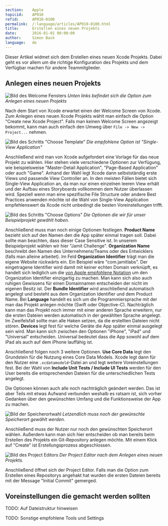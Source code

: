 ```yaml
---
section:    Apple
topicid:    AP010
refid:      AP010-0100
permalink:  /:language/articles/AP010-0100.html
title:      Erstellen eines neuen Projekts
date:       2016-01-01 00:00:00
author:     Simon Back
language:   de
---
```


Dieser Artikel widmet sich dem Erstellen eines neuen Xcode Projekts. Dabei geht es vor allem um die richtige
Konfiguration des Projekts und dem Verfügbar machen für andere Teammitglieder.

## Anlegen eines neuen Projekts

![Bild des Welcome Fensters](../../../BestPractices/public/images/AP010/0100/welcome-to-xcode.png)
*Unten links befindet sich die Option zum Anlegen eines neuen Projekts*

Nach dem Start von Xcode erwartet einen der Welcome Screen von Xcode. Zum Anlegen eines neuen Xcode Projekts wählt man
einfach die Option "Create new Xcode Project". Falls man keinen Welcome Screen angezeigt bekommt, kann man auch einfach
den Umweg über `File -> New -> Project...` nehmen.

![Bild des Schritts "Choose Template"](../../../BestPractices/public/images/AP010/0100/choose-template.png)
*Die empfohlene Option ist "Single-View Application"*

Anschließend wird man von Xcode aufgefordert eine Vorlage für das neue Projekt zu wählen. Hier stehen viele verschiedene
Optionen zur Verfügung, wie beispielsweise "Master-Detail Application", "Page-Based Application" oder auch "Game".
Anhand der Wahl legt Xcode dann selbstständig erste Views und passende View Controller an. In den meisten Fällen bietet
sich Single-View Application an, da man nur einen einzelnen leeren View erhält und der Aufbau eines Storyboards
vollkommen dem Nutzer überlassen wird. Speziell wenn man eine spezifische File Structure oder andere Best Practices
anwenden möchte ist die Wahl von Single-View Application empfehlenswert da Xcode nicht unbedingt die besten
Voreinstellungen trifft.

![Bild des Schritts "Choose Options"](../../../BestPractices/public/images/AP010/0100/choose-options.png)
*Die Optionen die wir für unser Beispielprojekt gewählt haben.*

Anschließend muss man noch einige Optionen festlegen. **Product Name** bezieht sich auf den Namen den die App später
einmal tragen soll. Dabei sollte man beachten, dass dieser Case Sensitive ist. In unserem Beispielprojekt wählen wir
hier "Jamit Challenge". **Organization Name** beschreibt den Namen des Unternehmens/Teams oder des Entwicklers (falls
man alleine arbeitet). Im Feld **Organization Identifier** trägt man die eigene Website rückwärts ein. Ein Beispiel wäre
"com.jamitlabs". Der eingetragene Identifier wird damit mit keiner echten Domain verknüpft, es handelt sich lediglich um
die [von Apple empfohlene
Notation](https://www.quora.com/Xcode-What-is-the-significance-of-a-projects-organization-identifier) um den
Organization Identifier einzigartig zu machen. Man kann sich also auch ruhigen Gewissens für einen Domainnamen
entscheiden der nicht im eigenen Besitz ist. Der **Bundle Identifier** wird anschließend automatisch angelegt und
besteht aus dem Organization Identifier und dem Product Name. Bei **Language** handelt es sich um die Programmiersprache
mit der man das Projekt anlegen möchte (Swift oder Objective-C). Nachträglich kann man das Projekt noch immer mit einer
anderen Sprache erweitern, nur die ersten Dateien werden automatisch in der gewählten Sprache angelegt. Im Zweifelsfall
sollte man alle Haken setzen, da die erstellten Dateien nicht stören. **Devices** legt fest für welche Geräte die App
später einmal ausgelegt sein wird. Man kann sich zwischen den Optionen "iPhone", "iPad" und "Universal" entscheiden.
Universal bedeutet dass die App sowohl auf dem iPad als auch auf dem iPhone lauffähig ist.

Anschließend folgen noch 3 weitere Optionen. **Use Core Data** legt den Grundstein für die Nutzung eines Core Data
Models. Xcode legt dann für den Nutzer eine `.xcdatamodeld`-Datei an und legt weitere Voreinstellungen fest. Bei der
Wahl von **Include Unit Tests / Include UI Tests** werden für den User bereits die entsprechenden Dateien für die
unterschiedlichen Tests angelegt.

Die Optionen können auch alle noch nachträglich geändert werden. Das ist aber Teils mit etwas Aufwand verbunden weshalb
es ratsam ist, sich vorher Gedanken über den gewünschten Umfang und die Funktionsweise der App zu machen.

![Bild der Speicherortwahl](../../../BestPractices/public/images/AP010/0100/choose-storage-location.png)
*Letzendlich muss noch der gewünschte Speicherort gewählt werden.*

Anschließend muss der Nutzer nur noch den gewünschten Speicherort wählen. Außerdem kann man sich hier entscheiden ob man
bereits beim Erstellen des Projekts ein Git-Repository anlegen möchte. Mit einem Klick auf "Create" ist
Erstellungsprozess abgeschlossen.

![Bild des Project Editors](../../../BestPractices/public/images/AP010/0100/project-editor.png)
*Der Project Editor nach dem Anlegen eines neuen Projekts.*

Anschließend öffnet sich der Project Editor. Falls man die Option zum Erstellen eines Repositorys angehakt hat wurden
die ersten Dateien bereits mit der Message "Initial Commit" gemerged.


## Voreinstellungen die gemacht werden sollten

TODO: Auf Dateistruktur hinweisen

TODO: Sonstige empfohlene Tools und Settings
